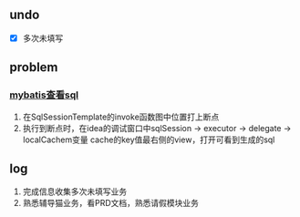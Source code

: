 ## undo

- [x] 多次未填写



## problem

### [mybatis查看sql](https://blog.csdn.net/mozhizun/article/details/108672860)

1. 在SqlSessionTemplate的invoke函数图中位置打上断点
2. 执行到断点时，在idea的调试窗口中sqlSession -> executor -> delegate -> localCachem变量 cache的key值最右侧的view，打开可看到生成的sql



## log

1. 完成信息收集多次未填写业务
2. 熟悉辅导猫业务，看PRD文档，熟悉请假模块业务

